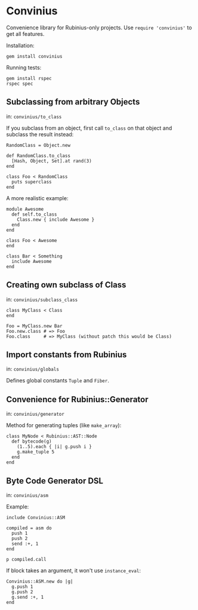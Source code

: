 Convinius
=========

Convenience library for Rubinius-only projects.
Use `require 'convinius'` to get all features.

Installation:

    gem install convinius

Running tests:

    gem install rspec
    rspec spec

Subclassing from arbitrary Objects
----------------------------------
in: `convinius/to_class`

If you subclass from an object, first call `to_class` on that object and
subclass the result instead:

    RandomClass = Object.new
    
    def RandomClass.to_class
      [Hash, Object, Set].at rand(3)
    end
    
    class Foo < RandomClass
      puts superclass
    end

A more realistic example:

    module Awesome
      def self.to_class
        Class.new { include Awesome }
      end
    end
    
    class Foo < Awesome
    end
    
    class Bar < Something
      include Awesome
    end

Creating own subclass of Class
------------------------------
in: `convinius/subclass_class`

    class MyClass < Class
    end

    Foo = MyClass.new Bar
    Foo.new.class # => Foo
    Foo.class     # => MyClass (without patch this would be Class)

Import constants from Rubinius
------------------------------
in: `convinius/globals`

Defines global constants `Tuple` and `Fiber`.

Convenience for Rubinius::Generator
-----------------------------------
in: `convinius/generator`

Method for generating tuples (like `make_array`):

    class MyNode < Rubinius::AST::Node
      def bytecode(g)
        (1..5).each { |i| g.push i }
        g.make_tuple 5
      end
    end

Byte Code Generator DSL
-----------------------
in: `convinius/asm`

Example:

    include Convinius::ASM

    compiled = asm do
      push 1
      push 2
      send :+, 1
    end
    
    p compiled.call

If block takes an argument, it won't use `instance_eval`:

    Convinius::ASM.new do |g|
      g.push 1
      g.push 2
      g.send :+, 1
    end
